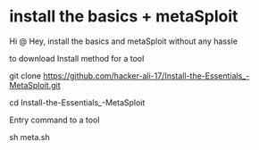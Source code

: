 ﻿# install the basics + metaSploit 

Hi @ Hey, install the basics and metaSploit without any hassle

to download
Install method for a tool

git clone https://github.com/hacker-ali-17/Install-the-Essentials_-MetaSploit.git

cd Install-the-Essentials_-MetaSploit

Entry command to a tool

sh meta.sh
